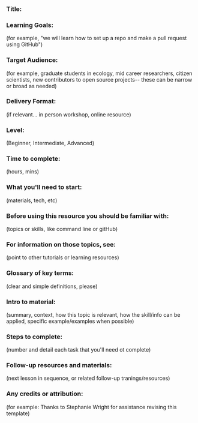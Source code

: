 ### Title:

### Learning Goals:
(for example, "we will learn how to set up a repo and make a pull request using GitHub")

### Target Audience:
(for example, graduate students in ecology, mid career researchers, citizen scientists, new contributors to open source projects-- these can be narrow or broad as needed)

### Delivery Format: 
(if relevant... in person workshop, online resource)

### Level: 
(Beginner, Intermediate, Advanced)

### Time to complete: 
(hours, mins)

### What you'll need to start: 
(materials, tech, etc)

### Before using this resource you should be familiar with:
(topics or skills, like command line or gitHub)

### For information on those topics, see:
(point to other tutorials or learning resources)

### Glossary of key terms: 
(clear and simple definitions, please)

### Intro to material: 
(summary, context, how this topic is relevant, how the skill/info can be applied, specific example/examples when possible)

### Steps to complete:
(number and detail each task that you'll need ot complete)

### Follow-up resources and materials: 
(next lesson in sequence, or related follow-up tranings/resources)

### Any credits or attribution:
(for example: Thanks to Stephanie Wright for assistance revising this template)
